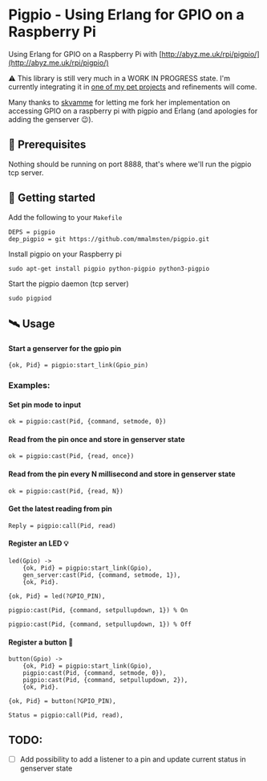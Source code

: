 # Pigpio - Using Erlang for GPIO on a Raspberry Pi

Using Erlang for GPIO on a Raspberry Pi with [http://abyz.me.uk/rpi/pigpio/](http://abyz.me.uk/rpi/pigpio/)

⚠️ This library is still very much in a WORK IN PROGRESS state. I'm currently integrating it in [one of my pet projects](https://github.com/mmalmsten/PlantWatcher) and refinements will come.

Many thanks to [skvamme](https://github.com/skvamme) for letting me fork her implementation on accessing GPIO on a raspberry pi with pigpio and Erlang (and apologies for adding the genserver 😉).

## 🐞 Prerequisites

Nothing should be running on port 8888, that's where we'll run the pigpio tcp server.

## 🚀 Getting started

Add the following to your `Makefile`

```
DEPS = pigpio
dep_pigpio = git https://github.com/mmalmsten/pigpio.git
```

Install pigpio on your Raspberry pi

```
sudo apt-get install pigpio python-pigpio python3-pigpio
```

Start the pigpio daemon (tcp server)

```
sudo pigpiod
```

## 🛰 Usage

#### Start a genserver for the gpio pin

```
{ok, Pid} = pigpio:start_link(Gpio_pin)
```

### Examples:

#### Set pin mode to input

```
ok = pigpio:cast(Pid, {command, setmode, 0})
```

#### Read from the pin once and store in genserver state

```
ok = pigpio:cast(Pid, {read, once})
```

#### Read from the pin every N millisecond and store in genserver state

```
ok = pigpio:cast(Pid, {read, N})
```

#### Get the latest reading from pin

```
Reply = pigpio:call(Pid, read)
```

#### Register an LED 💡

```
led(Gpio) ->
    {ok, Pid} = pigpio:start_link(Gpio),
    gen_server:cast(Pid, {command, setmode, 1}),
    {ok, Pid}.

{ok, Pid} = led(?GPIO_PIN),

pigpio:cast(Pid, {command, setpullupdown, 1}) % On

pigpio:cast(Pid, {command, setpullupdown, 1}) % Off
```

#### Register a button 🔘

```
button(Gpio) ->
    {ok, Pid} = pigpio:start_link(Gpio),
    pigpio:cast(Pid, {command, setmode, 0}),
    pigpio:cast(Pid, {command, setpullupdown, 2}),
    {ok, Pid}.

{ok, Pid} = button(?GPIO_PIN),

Status = pigpio:call(Pid, read),
```

## TODO:

- [ ] Add possibility to add a listener to a pin and update current status in genserver state
